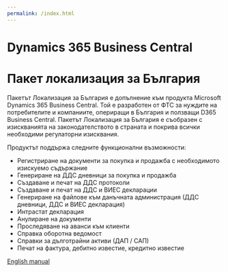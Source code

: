 ```yaml
---
permalink: /index.html
---
```


# Dynamics 365 Business Central
# Пакет локализация за България

Пакетът Локализация за България е допълнение към продукта Microsoft Dynamics 365 Business Central. Той е разработен от ФТС за нуждите на потребителите и компаниите, опериращи в България и ползващи D365 Business Central. 
Пакетът Локализация за България е съобразен с изискванията на законодателството в страната и покрива всички необходими регулаторни изисквания.

Продуктът поддържа следните функционални възможности:
* Регистриране на документи за покупка и продажба с необходимото изискуемо съдържание
* Генериране на ДДС дневници за покупка и продажба
* Създаване и печат на ДДС протоколи
* Създаване и печат на ДДС и ВИЕС декларации
* Генериране на файлове към данъчната администрация (ДДС дневници, ДДС и ВИЕС декларация)
* Интрастат декларация
* Анулиране на документи
* Проследяване на аванси към клиенти
* Справка оборотна ведомост
* Справки за дълготрайни активи (ДАП / САП)
* Печат на фактура, дебитно известие, кредитно известие


[English manual](../en/index.html)
